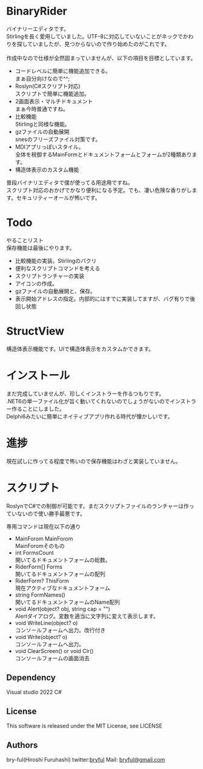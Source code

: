 ﻿# BinaryRider

バイナリーエディタです。<br>
Stirlingを長く愛用していました。UTF-8に対応していないことがネックでかわりを探していましたが、見つからないので作り始めたのがこれです。<br>
<br>
作成中なので仕様が全然固まっていませんが、以下の項目を目標としています。<br>

* コードレベルに簡単に機能追加できる。<br>まぁ自分向けなので^^;
* Roslyn(C#スクリプト対応)<br>スクリプトで簡単に機能追加。
* 2画面表示・マルチドキュメント<br>まぁ今時普通ですね。
* 比較機能<br>Stirlingと同様な機能。
* gzファイルの自動展開<br>snesのフリーズファイル対策です。
* MDIアプリっぽいスタイル。<br>全体を税御するMainFormとドキュメントフォームとフォームが2種類あります。
* 構造体表示のカスタム機能

普段バイナリエディタで僕が使ってる用途用ですね。<br>
スクリプト対応のおかげでかなり便利になる予定。でも、凄い危険な香りがします。セキュリティーオールが怖いです。

# Todo
やることリスト<br>
保存機能は最後にやります。<br>

* 比較機能の実装。Stirlingのパクリ
* 便利なスクリプトコマンドを考える
* スクリプトランチャーの実装
* アイコンの作成。
* gzファイルの自動展開と、保存。
* 表示開始アドレスの指定。内部的にはすでに実装してますが、バグ有りで後回し状態

# StructView
構造体表示機能です。UIで構造体表示をカスタムかできます。

# インストール
まだ完成していませんが、珍しくインストラーを作るつもりです。<br>
.NET6の単一ファイル化が旨く動いてくれないのでしょうがないのでインストラー作ることにしました。<br>
Delphi6みたいに簡単にネイティブアプリ作れる時代が懐かしいです。<br>

# 進捗
現在試しに作ってる程度で怖いので保存機能はわざと実装していません。

# スクリプト
RoslynでC#での制御が可能です。まだスクリプトファイルのランチャーは作っていないので使い勝手最悪です。

専用コマンドは現在以下の通り

* MainForom MainForom<br>MainForomそのもの
* int FormsCount<br>開いてるドキュメントフォームの総数。
* RiderForm[] Forms<br>開いてるドキュメントフォームの配列
* RiderForm? ThisForm<br>現在アクティブなドキュメントフォーム
* string FormNames()<br>開いてるドキュメントフォームのName配列
* void Alert(object? obj, string cap = "")<br>Alertダイアログ。変数を適当に文字列に変えて表示します。
* void WriteLine(object? o)<br>コンソールフォームへ出力。改行付き
* void Write(object? o)<br>コンソールフォームへ出力。
* void ClearScreen() or void Clr()<br>コンソールフォームの画面消去





## Dependency
Visual studio 2022 C#

## License
This software is released under the MIT License, see LICENSE

## Authors

bry-ful(Hiroshi Furuhashi)
twitter:[bryful](https://twitter.com/bryful)
Mail: bryful@gmail.com

